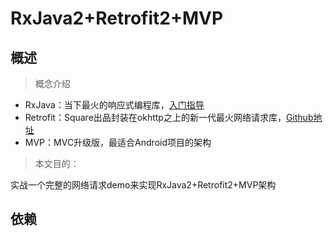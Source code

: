 # RxJava2+Retrofit2+MVP
## 概述

> 概念介绍

 - RxJava：当下最火的响应式编程库，[入门指导][1]
 - Retrofit：Square出品封装在okhttp之上的新一代最火网络请求库，[Github地址][2]
 - MVP：MVC升级版，最适合Android项目的架构

> 本文目的：

实战一个完整的网络请求demo来实现RxJava2+Retrofit2+MVP架构

## 依赖





  [1]: http://gank.io/post/560e15be2dca930e00da1083
  [2]: https://github.com/square/retrofit